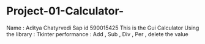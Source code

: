 # Project-01-Calculator-
Name : Aditya Chatyrvedi 
Sap id 590015425
This is the Gui Calculator 
Using the library  : Tkinter 
performance : Add , Sub , Div , Per , delete the value 
